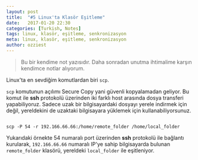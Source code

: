 ```yaml
---
layout: post
title:  "#5 Linux'ta Klasör Eşitleme"
date:   2017-01-20 22:30
categories: [Turkish, Notes]
tags: linux, klasör, eşitleme, senkronizasyon
meta: linux, klasör, eşitleme, senkronizasyon
author: ozziest
---
```


> Bu bir kendime not yazısıdır. Daha sonradan unutma ihtimalime karşın kendimce notlar alıyorum.

Linux'ta en sevdiğim komutlardan biri `scp`.

`scp` komutunun açılımı Secure Copy yani güvenli kopyalamadan geliyor. Bu komut ile **ssh** protokolü üzerinden iki farklı host arasında dosya transferi yapabiliyoruz. Sadece uzak bir bilgisayardaki dosyayı yerele indirmek için değil, yereldekini de uzaktaki bilgisayara yüklemek için kullanabiliyorsunuz.

<pre><code class="language-js">
scp -P 54 -r 192.166.66.66:/home/remote_folder /home/local_folder
</code></pre>

Yukarıdaki örnekte 54 numaralı port üzerinden **ssh** protokolü ile bağlantı kurularak, `192.166.66.66` numaralı IP'ye sahip bilgisayarda bulunan `remote_folder` klasörü, yereldeki `local_folder` ile eşitleniyor.
